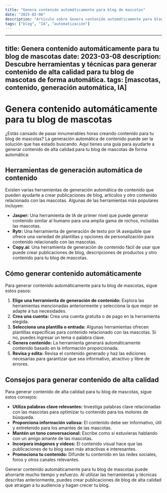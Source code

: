 ```yaml
---
title: "Genera contenido automáticamente para blog de mascotas"
date: "2025-02-06"
description: "Artículo sobre Genera contenido automáticamente para blog de mascotas"
tags: ["blog", "IA", "automatización"]
---
```


---
title: Genera contenido automáticamente para tu blog de mascotas
date: 2023-03-08
description: Descubre herramientas y técnicas para generar contenido de alta calidad para tu blog de mascotas de forma automática.
tags: [mascotas, contenido, generación automática, IA]
---

# Genera contenido automáticamente para tu blog de mascotas

¿Estás cansado de pasar innumerables horas creando contenido para tu blog de mascotas? La generación automática de contenido puede ser la solución que has estado buscando. Aquí tienes una guía para ayudarte a generar contenido de alta calidad para tu blog de mascotas de forma automática:

## Herramientas de generación automática de contenido

Existen varias herramientas de generación automática de contenido que pueden ayudarte a crear publicaciones de blog, artículos y otro contenido relacionado con las mascotas. Algunas de las herramientas más populares incluyen:

* **Jasper:** Una herramienta de IA de primer nivel que puede generar contenido similar al humano para una amplia gama de nichos, incluidas las mascotas.
* **Rytr:** Una herramienta de generación de texto por IA asequible que ofrece una variedad de plantillas y opciones de personalización para contenido relacionado con las mascotas.
* **Copy.ai:** Una herramienta de generación de contenido fácil de usar que puede crear publicaciones de blog, descripciones de productos y otro contenido para tu blog de mascotas.

## Cómo generar contenido automáticamente

Para generar contenido automáticamente para tu blog de mascotas, sigue estos pasos:

1. **Elige una herramienta de generación de contenido:** Explora las herramientas mencionadas anteriormente y selecciona la que mejor se adapte a tus necesidades.
2. **Crea una cuenta:** Crea una cuenta gratuita o de pago en la herramienta elegida.
3. **Selecciona una plantilla o entrada:** Algunas herramientas ofrecen plantillas específicas para contenido relacionado con las mascotas. Si no, puedes ingresar un tema o palabra clave.
4. **Genera contenido:** La herramienta generará automáticamente contenido basado en la información proporcionada.
5. **Revisa y edita:** Revisa el contenido generado y haz las ediciones necesarias para garantizar que sea informativo, atractivo y libre de errores.

## Consejos para generar contenido de alta calidad

Para generar contenido de alta calidad para tu blog de mascotas, sigue estos consejos:

* **Utiliza palabras clave relevantes:** Investiga palabras clave relacionadas con las mascotas para optimizar tu contenido para los motores de búsqueda.
* **Proporciona información valiosa:** El contenido debe ser informativo, útil y entretenido para los amantes de las mascotas.
* **Mantén un tono conversacional:** Escribe como si estuvieras hablando con un amigo amante de las mascotas.
* **Incorpora imágenes y videos:** El contenido visual hace que las publicaciones de tu blog sean más atractivas e interesantes.
* **Promociona tu contenido:** Difunde tu contenido en las redes sociales, foros y otros canales relevantes.

Generar contenido automáticamente para tu blog de mascotas puede ahorrarte mucho tiempo y esfuerzo. Al utilizar las herramientas y técnicas descritas anteriormente, puedes crear publicaciones de blog de alta calidad que atraigan a tu audiencia y hagan crecer tu blog.